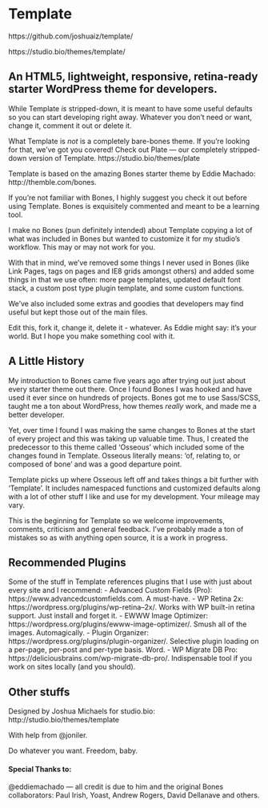 <!DOCTYPE html>
<html>
<head>
	<meta charset="utf-8"/>
</head>
<body>
<h1 id="template">Template</h1>

<p>https://github.com/joshuaiz/template/</p>

<p>https://studio.bio/themes/template/</p>

<h2 id="anhtml5lightweightresponsiveretina-readystarterwordpressthemefordevelopers.">An HTML5, lightweight, responsive, retina-ready starter WordPress theme for developers.</h2>

<p>While Template <em>is</em> stripped-down, it is meant to have some useful defaults so you can start developing right away. Whatever you don&#8217;t need or want, change it, comment it out or delete it.</p>

<p>What Template is <em>not</em> is a completely bare-bones theme. If you&#8217;re looking for that, we&#8217;ve got you covered! Check out Plate — our completely stripped-down version of Template. https://studio.bio/themes/plate</p>

<p>Template is based on the amazing Bones starter theme by Eddie Machado: http://themble.com/bones.</p>

<p>If you&#8217;re not familiar with Bones, I highly suggest you check it out before using Template. Bones is exquisitely commented and meant to be a learning tool.</p>

<p>I make no Bones (pun definitely intended) about Template copying a lot of what was included in Bones but wanted to customize it for my studio&#8217;s workflow. This may or may not work for you.</p>

<p>With that in mind, we&#8217;ve removed some things I never used in Bones (like Link Pages, tags on pages and IE8 grids amongst others) and added some things in that we use often: more page templates, updated default font stack, a custom post type plugin template, and some custom functions.</p>

<p>We&#8217;ve also included some extras and goodies that developers may find useful but kept those out of the main files.</p>

<p>Edit this, fork it, change it, delete it - whatever. As Eddie might say: it&#8217;s your world. But I hope you make something cool with it.</p>

<h2 id="alittlehistory">A Little History</h2>

<p>My introduction to Bones came five years ago after trying out just about every starter theme out there. Once I found Bones I was hooked and have used it ever since on hundreds of projects. Bones got me to use Sass/SCSS, taught me a ton about WordPress, how themes <em>really</em> work, and made me a better developer.</p>

<p>Yet, over time I found I was making the same changes to Bones at the start of every project and this was taking up valuable time. Thus, I created the predecessor to this theme called &#8216;Osseous&#8217; which included some of the changes found in Template. Osseous literally means: &#8216;of, relating to, or composed of bone&#8217; and was a good departure point.</p>

<p>Template picks up where Osseous left off and takes things a bit further with &#8216;Template&#8217;. It includes namespaced functions and customized defaults along with a lot of other stuff I like and use for my development. Your mileage may vary.</p>

<p>This is the beginning for Template so we welcome improvements, comments, criticism and general feedback. I&#8217;ve probably made a ton of mistakes so as with anything open source, it is a work in progress.</p>

<h2 id="recommendedplugins">Recommended Plugins</h2>

<p>Some of the stuff in Template references plugins that I use with just about every site and I recommend:
- Advanced Custom Fields (Pro): https://www.advancedcustomfields.com. A must-have.
- WP Retina 2x: https://wordpress.org/plugins/wp-retina&#8211;2x/. Works with WP built-in retina support. Just install and forget it.
- EWWW Image Optimizer: https://wordpress.org/plugins/ewww-image-optimizer/. Smush all of the images. Automagically.
- Plugin Organizer: https://wordpress.org/plugins/plugin-organizer/. Selective plugin loading on a per-page, per-post and per-type basis. Word.
- WP Migrate DB Pro: https://deliciousbrains.com/wp-migrate-db-pro/. Indispensable tool if you work on sites locally (and you should).</p>

<h2 id="otherstuffs">Other stuffs</h2>

<p>Designed by Joshua Michaels for studio.bio: http://studio.bio/themes/template</p>

<p>With help from @joniler.</p>

<p>Do whatever you want. Freedom, baby.</p>

<h4 id="specialthanksto:">Special Thanks to:</h4>

<p>@eddiemachado — all credit is due to him and the original Bones collaborators: Paul Irish, Yoast, Andrew Rogers, David Dellanave and others.</p>

</body>
</html>
